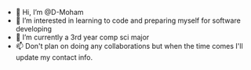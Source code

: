 - 👋 Hi, I’m @D-Moham
- 👀 I’m interested in learning to code and preparing myself for software developing
- 🌱 I’m currently a 3rd year comp sci major
- 📫 Don't plan on doing any collaborations but when the time comes I'll update my contact info.

<!---
D-Moham/D-Moham is a ✨ special ✨ repository because its `README.md` (this file) appears on your GitHub profile.
You can click the Preview link to take a look at your changes.
--->
